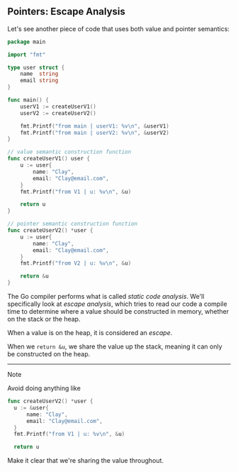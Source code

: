 ## Pointers: Escape Analysis

Let's see another piece of code that uses both value and pointer semantics:

```Go
package main

import "fmt"

type user struct {
	name  string
	email string
}

func main() {
	userV1 := createUserV1()
	userV2 := createUserV2()

	fmt.Printf("from main | userV1: %v\n", &userV1)
	fmt.Printf("from main | userV2: %v\n", &userV2)
}

// value semantic construction function
func createUserV1() user {
	u := user{
		name: "Clay",
		email: "Clay@email.com",
	}
	fmt.Printf("from V1 | u: %v\n", &u)

	return u
}

// pointer semantic construction function
func createUserV2() *user {
	u := user{
		name: "Clay",
		email: "Clay@email.com",
	}
	fmt.Printf("from V2 | u: %v\n", &u)

	return &u
}
```

The Go compiler performs what is called _static code analysis_. We'll specifically look at _escape analysis_, which tries to read our code a compile time to determine where a value should be constructed in memory, whether on the stack or the heap. 

When a value is on the heap, it is considered an _escape_.

When we `return &u`, we share the value up the stack, meaning it can only be constructed on the heap.

- - -

> [!Note] 
> 
> Avoid doing anything like
> 
> ```Go
> func createUserV2() *user {
>	u := &user{
>		name: "Clay",
>		email: "Clay@email.com",
>	}
>	fmt.Printf("from V1 | u: %v\n", &u)
>
>	return u
>```
>
> Make it clear that we're sharing the value throughout.

